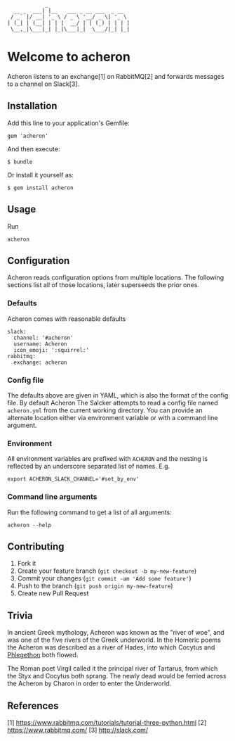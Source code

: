                 _
      __ _  ___| |__   ___ _ __ ___  _ __
     / _` |/ __| '_ \ / _ \ '__/ _ \| '_ \
    | (_| | (__| | | |  __/ | | (_) | | | |
     \__,_|\___|_| |_|\___|_|  \___/|_| |_|

# Welcome to acheron

Acheron listens to an exchange[1] on RabbitMQ[2] and forwards messages
to a channel on Slack[3].


## Installation

Add this line to your application's Gemfile:

    gem 'acheron'

And then execute:

    $ bundle

Or install it yourself as:

    $ gem install acheron


## Usage

Run

    acheron


## Configuration

Acheron reads configuration options from multiple locations. The
following sections list all of those locations, later superseeds the
prior ones.


### Defaults

Acheron comes with reasonable defaults

    slack:
      channel: '#acheron'
      username: Acheron
      icon_emoji: ':squirrel:'
    rabbitmq:
      exchange: acheron


### Config file

The defaults above are given in YAML, which is also the format of the
config file. By default Acheron The Salcker attempts to read a config
file named `acheron.yml` from the current working
directory. You can provide an alternate location either via
environment variable or with a command line argument.


### Environment

All environment variables are prefixed with `ACHERON` and the nesting is
reflected by an underscore separated list of names. E.g.

    export ACHERON_SLACK_CHANNEL='#set_by_env'


### Command line arguments

Run the following command to get a list of all arguments:

    acheron --help


## Contributing

1. Fork it
2. Create your feature branch (`git checkout -b my-new-feature`)
3. Commit your changes (`git commit -am 'Add some feature'`)
4. Push to the branch (`git push origin my-new-feature`)
5. Create new Pull Request


## Trivia

In ancient Greek mythology, Acheron was known as the "river of woe",
and was one of the five rivers of the Greek underworld. In the Homeric
poems the Acheron was described as a river of Hades, into which
Cocytus and [Phlegethon](http://github.com/branch14/phlegethon) both
flowed.

The Roman poet Virgil called it the principal river of Tartarus, from
which the Styx and Cocytus both sprang. The newly dead would be
ferried across the Acheron by Charon in order to enter the Underworld.


## References

[1] https://www.rabbitmq.com/tutorials/tutorial-three-python.html
[2] https://www.rabbitmq.com/
[3] http://slack.com/
